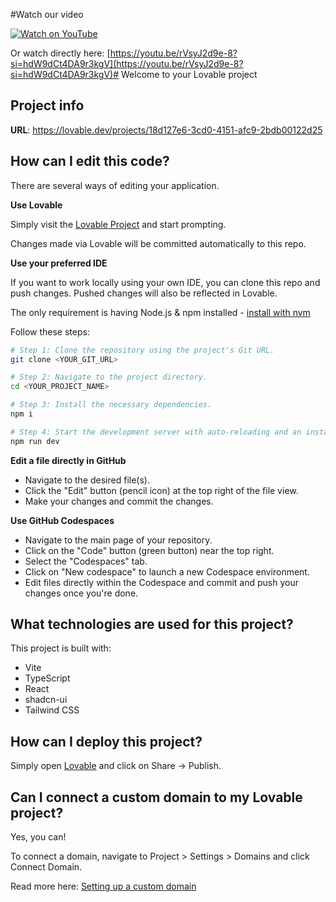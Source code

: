 #Watch our video

[![Watch on YouTube](https://img.youtube.com/vi/rVsyJ2d9e-8/hqdefault.jpg)](https://youtu.be/rVsyJ2d9e-8?si=hdW9dCt4DA9r3kgV)

Or watch directly here: [https://youtu.be/rVsyJ2d9e-8?si=hdW9dCt4DA9r3kgV](https://youtu.be/rVsyJ2d9e-8?si=hdW9dCt4DA9r3kgV)# Welcome to your Lovable project

## Project info

**URL**: https://lovable.dev/projects/18d127e6-3cd0-4151-afc9-2bdb00122d25

## How can I edit this code?

There are several ways of editing your application.

**Use Lovable**

Simply visit the [Lovable Project](https://lovable.dev/projects/18d127e6-3cd0-4151-afc9-2bdb00122d25) and start prompting.

Changes made via Lovable will be committed automatically to this repo.

**Use your preferred IDE**

If you want to work locally using your own IDE, you can clone this repo and push changes. Pushed changes will also be reflected in Lovable.

The only requirement is having Node.js & npm installed - [install with nvm](https://github.com/nvm-sh/nvm#installing-and-updating)

Follow these steps:

```sh
# Step 1: Clone the repository using the project's Git URL.
git clone <YOUR_GIT_URL>

# Step 2: Navigate to the project directory.
cd <YOUR_PROJECT_NAME>

# Step 3: Install the necessary dependencies.
npm i

# Step 4: Start the development server with auto-reloading and an instant preview.
npm run dev
```

**Edit a file directly in GitHub**

- Navigate to the desired file(s).
- Click the "Edit" button (pencil icon) at the top right of the file view.
- Make your changes and commit the changes.

**Use GitHub Codespaces**

- Navigate to the main page of your repository.
- Click on the "Code" button (green button) near the top right.
- Select the "Codespaces" tab.
- Click on "New codespace" to launch a new Codespace environment.
- Edit files directly within the Codespace and commit and push your changes once you're done.

## What technologies are used for this project?

This project is built with:

- Vite
- TypeScript
- React
- shadcn-ui
- Tailwind CSS

## How can I deploy this project?

Simply open [Lovable](https://lovable.dev/projects/18d127e6-3cd0-4151-afc9-2bdb00122d25) and click on Share -> Publish.

## Can I connect a custom domain to my Lovable project?

Yes, you can!

To connect a domain, navigate to Project > Settings > Domains and click Connect Domain.

Read more here: [Setting up a custom domain](https://docs.lovable.dev/tips-tricks/custom-domain#step-by-step-guide)

